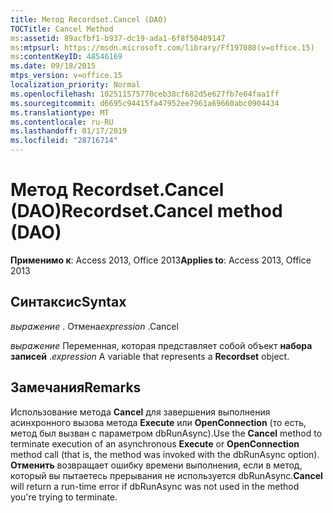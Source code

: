 ```yaml
---
title: Метод Recordset.Cancel (DAO)
TOCTitle: Cancel Method
ms:assetid: 89acfbf1-b937-dc19-ada1-6f8f50489147
ms:mtpsurl: https://msdn.microsoft.com/library/Ff197080(v=office.15)
ms:contentKeyID: 48546169
ms.date: 09/18/2015
mtps_version: v=office.15
localization_priority: Normal
ms.openlocfilehash: 102511575770ceb38cf682d5e627fb7e64faa1ff
ms.sourcegitcommit: d6695c94415fa47952ee7961a69660abc0904434
ms.translationtype: MT
ms.contentlocale: ru-RU
ms.lasthandoff: 01/17/2019
ms.locfileid: "28716714"
---
```

# <a name="recordsetcancel-method-dao"></a><span data-ttu-id="c0ca1-102">Метод Recordset.Cancel (DAO)</span><span class="sxs-lookup"><span data-stu-id="c0ca1-102">Recordset.Cancel method (DAO)</span></span>


<span data-ttu-id="c0ca1-103">**Применимо к**: Access 2013, Office 2013</span><span class="sxs-lookup"><span data-stu-id="c0ca1-103">**Applies to**: Access 2013, Office 2013</span></span>

## <a name="syntax"></a><span data-ttu-id="c0ca1-104">Синтаксис</span><span class="sxs-lookup"><span data-stu-id="c0ca1-104">Syntax</span></span>

<span data-ttu-id="c0ca1-105">*выражение* . Отмена</span><span class="sxs-lookup"><span data-stu-id="c0ca1-105">*expression* .Cancel</span></span>

<span data-ttu-id="c0ca1-106">*выражение* Переменная, которая представляет собой объект **набора записей** .</span><span class="sxs-lookup"><span data-stu-id="c0ca1-106">*expression* A variable that represents a **Recordset** object.</span></span>

## <a name="remarks"></a><span data-ttu-id="c0ca1-107">Замечания</span><span class="sxs-lookup"><span data-stu-id="c0ca1-107">Remarks</span></span>

<span data-ttu-id="c0ca1-108">Использование метода **Cancel** для завершения выполнения асинхронного вызова метода **Execute** или **OpenConnection** (то есть, метод был вызван с параметром dbRunAsync).</span><span class="sxs-lookup"><span data-stu-id="c0ca1-108">Use the **Cancel** method to terminate execution of an asynchronous **Execute** or **OpenConnection** method call (that is, the method was invoked with the dbRunAsync option).</span></span> <span data-ttu-id="c0ca1-109">**Отменить** возвращает ошибку времени выполнения, если в метод, который вы пытаетесь прерывания не используется dbRunAsync.</span><span class="sxs-lookup"><span data-stu-id="c0ca1-109">**Cancel** will return a run-time error if dbRunAsync was not used in the method you're trying to terminate.</span></span>

